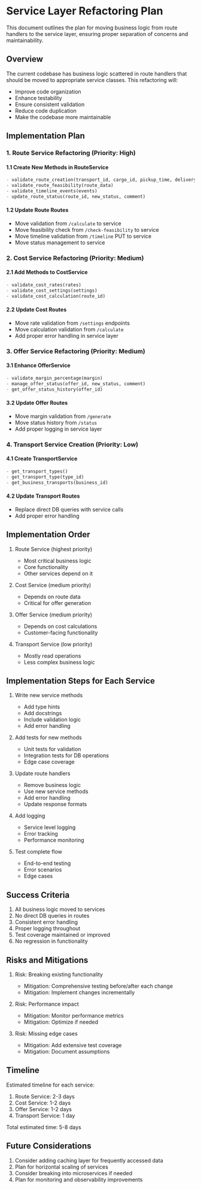 # Service Layer Refactoring Plan

This document outlines the plan for moving business logic from route handlers to the service layer, ensuring proper separation of concerns and maintainability.

## Overview

The current codebase has business logic scattered in route handlers that should be moved to appropriate service classes. This refactoring will:
- Improve code organization
- Enhance testability
- Ensure consistent validation
- Reduce code duplication
- Make the codebase more maintainable

## Implementation Plan

### 1. Route Service Refactoring (Priority: High)

#### 1.1 Create New Methods in RouteService
```python
- validate_route_creation(transport_id, cargo_id, pickup_time, delivery_time)
- validate_route_feasibility(route_data)
- validate_timeline_events(events)
- update_route_status(route_id, new_status, comment)
```

#### 1.2 Update Route Routes
- Move validation from `/calculate` to service
- Move feasibility check from `/check-feasibility` to service
- Move timeline validation from `/timeline` PUT to service
- Move status management to service

### 2. Cost Service Refactoring (Priority: Medium)

#### 2.1 Add Methods to CostService
```python
- validate_cost_rates(rates)
- validate_cost_settings(settings)
- validate_cost_calculation(route_id)
```

#### 2.2 Update Cost Routes
- Move rate validation from `/settings` endpoints
- Move calculation validation from `/calculate`
- Add proper error handling in service layer

### 3. Offer Service Refactoring (Priority: Medium)

#### 3.1 Enhance OfferService
```python
- validate_margin_percentage(margin)
- manage_offer_status(offer_id, new_status, comment)
- get_offer_status_history(offer_id)
```

#### 3.2 Update Offer Routes
- Move margin validation from `/generate`
- Move status history from `/status`
- Add proper logging in service layer

### 4. Transport Service Creation (Priority: Low)

#### 4.1 Create TransportService
```python
- get_transport_types()
- get_transport_type(type_id)
- get_business_transports(business_id)
```

#### 4.2 Update Transport Routes
- Replace direct DB queries with service calls
- Add proper error handling

## Implementation Order

1. Route Service (highest priority)
   - Most critical business logic
   - Core functionality
   - Other services depend on it

2. Cost Service (medium priority)
   - Depends on route data
   - Critical for offer generation

3. Offer Service (medium priority)
   - Depends on cost calculations
   - Customer-facing functionality

4. Transport Service (low priority)
   - Mostly read operations
   - Less complex business logic

## Implementation Steps for Each Service

1. Write new service methods
   - Add type hints
   - Add docstrings
   - Include validation logic
   - Add error handling

2. Add tests for new methods
   - Unit tests for validation
   - Integration tests for DB operations
   - Edge case coverage

3. Update route handlers
   - Remove business logic
   - Use new service methods
   - Add error handling
   - Update response formats

4. Add logging
   - Service level logging
   - Error tracking
   - Performance monitoring

5. Test complete flow
   - End-to-end testing
   - Error scenarios
   - Edge cases

## Success Criteria

1. All business logic moved to services
2. No direct DB queries in routes
3. Consistent error handling
4. Proper logging throughout
5. Test coverage maintained or improved
6. No regression in functionality

## Risks and Mitigations

1. Risk: Breaking existing functionality
   - Mitigation: Comprehensive testing before/after each change
   - Mitigation: Implement changes incrementally

2. Risk: Performance impact
   - Mitigation: Monitor performance metrics
   - Mitigation: Optimize if needed

3. Risk: Missing edge cases
   - Mitigation: Add extensive test coverage
   - Mitigation: Document assumptions

## Timeline

Estimated timeline for each service:
1. Route Service: 2-3 days
2. Cost Service: 1-2 days
3. Offer Service: 1-2 days
4. Transport Service: 1 day

Total estimated time: 5-8 days

## Future Considerations

1. Consider adding caching layer for frequently accessed data
2. Plan for horizontal scaling of services
3. Consider breaking into microservices if needed
4. Plan for monitoring and observability improvements 